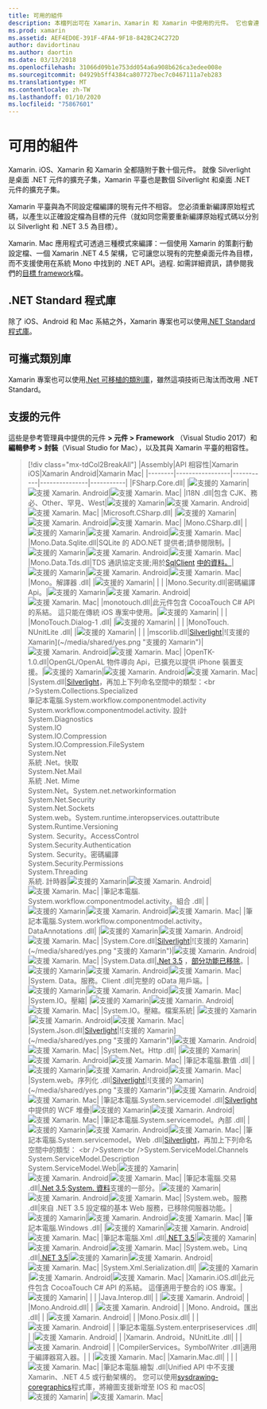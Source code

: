 ```yaml
---
title: 可用的組件
description: 本檔列出可在 Xamarin、Xamarin 和 Xamarin 中使用的元件。 它也會連結到 .NET Standard 程式庫和可移植類別庫的相關檔。
ms.prod: xamarin
ms.assetid: AEF4ED0E-391F-4FA4-9F18-842BC24C272D
author: davidortinau
ms.author: daortin
ms.date: 03/13/2018
ms.openlocfilehash: 31066d09b1e753dd054a6a908b626ca3edee008e
ms.sourcegitcommit: 04929b5ff4384ca807727bec7c0467111a7eb283
ms.translationtype: MT
ms.contentlocale: zh-TW
ms.lasthandoff: 01/10/2020
ms.locfileid: "75867601"
---
```

# <a name="available-assemblies"></a>可用的組件

Xamarin. iOS、Xamarin 和 Xamarin 全都隨附于數十個元件。 就像 Silverlight 是桌面 .NET 元件的擴充子集，Xamarin 平臺也是數個 Silverlight 和桌面 .NET 元件的擴充子集。

Xamarin 平臺與為不同設定檔編譯的現有元件不相容。 您必須重新編譯原始程式碼，以產生以正確設定檔為目標的元件（就如同您需要重新編譯原始程式碼以分別以 Silverlight 和 .NET 3.5 為目標）。

Xamarin. Mac 應用程式可透過三種模式來編譯：一個使用 Xamarin 的策劃行動設定檔、一個 Xamarin .NET 4.5 架構，它可讓您以現有的完整桌面元件為目標，而不支援使用在系統 Mono 中找到的 .NET API。過程. 如需詳細資訊，請參閱我們的[目標 framework](~/mac/platform/target-framework.md)檔。

## <a name="net-standard-libraries"></a>.NET Standard 程式庫

除了 iOS、Android 和 Mac 系結之外，Xamarin 專案也可以使用[.NET Standard 程式庫](~/cross-platform/app-fundamentals/net-standard.md)。

## <a name="portable-class-libraries"></a>可攜式類別庫

Xamarin 專案也可以使用[.Net 可移植的類別庫](~/cross-platform/app-fundamentals/pcl.md)，雖然這項技術已淘汰而改用 .NET Standard。

## <a name="supported-assemblies"></a>支援的元件

這些是參考管理員中提供的元件 **> 元件 > Framework** （Visual Studio 2017）和**編輯參考 > 封裝**（Visual Studio for Mac），以及其與 Xamarin 平臺的相容性。

> [!div class="mx-tdCol2BreakAll"]
> |Assembly|API 相容性|Xamarin iOS|Xamarin Android|Xamarin Mac|
> |--------|-----------------|-----------|---------------|-----------|
> |FSharp.Core.dll| |![支援的 Xamarin](~/media/shared/yes.png "支援的 Xamarin")|![支援 Xamarin. Android](~/media/shared/yes.png "支援 Xamarin. Android")|![支援 Xamarin. Mac](~/media/shared/yes.png "支援 Xamarin. Mac")|
> |l18N .dll|包含 CJK、務必、Other、罕見、West|![支援的 Xamarin](~/media/shared/yes.png "支援的 Xamarin")|![支援 Xamarin. Android](~/media/shared/yes.png "支援 Xamarin. Android")|![支援 Xamarin. Mac](~/media/shared/yes.png "支援 Xamarin. Mac")|
> |Microsoft.CSharp.dll| |![支援的 Xamarin](~/media/shared/yes.png "支援的 Xamarin")|![支援 Xamarin. Android](~/media/shared/yes.png "支援 Xamarin. Android")|![支援 Xamarin. Mac](~/media/shared/yes.png "支援 Xamarin. Mac")|
> |Mono.CSharp.dll| |![支援的 Xamarin](~/media/shared/yes.png "支援的 Xamarin")|![支援 Xamarin. Android](~/media/shared/yes.png "支援 Xamarin. Android")|![支援 Xamarin. Mac](~/media/shared/yes.png "支援 Xamarin. Mac")|
> |Mono.Data.Sqlite.dll|SQLite 的 ADO.NET 提供者;請參閱限制。|![支援的 Xamarin](~/media/shared/yes.png "支援的 Xamarin")|![支援 Xamarin. Android](~/media/shared/yes.png "支援 Xamarin. Android")|![支援 Xamarin. Mac](~/media/shared/yes.png "支援 Xamarin. Mac")|
> |Mono.Data.Tds.dll|TDS 通訊協定支援;用於[SqlClient](xref:System.Data.SqlClient) [中的資料。](xref:System.Data)|![支援的 Xamarin](~/media/shared/yes.png "支援的 Xamarin")|![支援 Xamarin. Android](~/media/shared/yes.png "支援 Xamarin. Android")|![支援 Xamarin. Mac](~/media/shared/yes.png "支援 Xamarin. Mac")|
> |Mono。&#8203;解譯器 .dll| |![支援的 Xamarin](~/media/shared/yes.png "支援的 Xamarin")| | |
> |Mono.Security.dll|密碼編譯 Api。|![支援的 Xamarin](~/media/shared/yes.png "支援的 Xamarin")|![支援 Xamarin. Android](~/media/shared/yes.png "支援 Xamarin. Android")|![支援 Xamarin. Mac](~/media/shared/yes.png "支援 Xamarin. Mac")|
> |monotouch.dll|此元件包含 CocoaTouch C# API 的系結。 這只能在傳統 iOS 專案中使用。|![支援的 Xamarin](~/media/shared/yes.png "支援的 Xamarin")| | |
> |MonoTouch.&#8203;Dialog-1 .dll| |![支援的 Xamarin](~/media/shared/yes.png "支援的 Xamarin")| | |
> |MonoTouch.&#8203;NUnitLite .dll| |![支援的 Xamarin](~/media/shared/yes.png "支援的 Xamarin")| | |
> |mscorlib.dll|[Silverlight](https://msdn.microsoft.com/library/cc838194(VS.95).aspx)|![支援的 Xamarin](~/media/shared/yes.png "支援的 Xamarin")|![支援 Xamarin. Android](~/media/shared/yes.png "支援 Xamarin. Android")|![支援 Xamarin. Mac](~/media/shared/yes.png "支援 Xamarin. Mac")|
> |OpenTK-1.0.dll|OpenGL/OpenAL 物件導向 Api，已擴充以提供 iPhone 裝置支援。|![支援的 Xamarin](~/media/shared/yes.png "支援的 Xamarin")|![支援 Xamarin. Android](~/media/shared/yes.png "支援 Xamarin. Android")|![支援 Xamarin. Mac](~/media/shared/yes.png "支援 Xamarin. Mac")|
> |System.dll|[Silverlight](https://msdn.microsoft.com/library/cc838194(VS.95).aspx)，再加上下列命名空間中的類型：<br />System.Collections.Specialized<br />筆記本電腦.&#8203;System.workflow.componentmodel.activity<br />System.workflow.componentmodel.activity. 設計<br />System.Diagnostics<br />System.IO<br />System.IO.Compression<br />System.IO.Compression.FileSystem<br />System.Net<br />系統 .Net。快取<br />System.Net.Mail<br />系統 .Net. Mime<br />System.Net。&#8203;System.net.networkinformation<br />System.Net.Security<br />System.Net.Sockets<br />System.web。&#8203;System.runtime.interopservices.outattribute<br />System.Runtime.Versioning<br />System. Security。&#8203;AccessControl<br />System.Security.Authentication<br />System. Security。&#8203;密碼編譯<br />System.Security.Permissions<br />System.Threading<br />系統. 計時器|![支援的 Xamarin](~/media/shared/yes.png "支援的 Xamarin")|![支援 Xamarin. Android](~/media/shared/yes.png "支援 Xamarin. Android")|![支援 Xamarin. Mac](~/media/shared/yes.png "支援 Xamarin. Mac")|
> |筆記本電腦.&#8203;System.workflow.componentmodel.activity。&#8203;組合 .dll| |![支援的 Xamarin](~/media/shared/yes.png "支援的 Xamarin")|![支援 Xamarin. Android](~/media/shared/yes.png "支援 Xamarin. Android")|![支援 Xamarin. Mac](~/media/shared/yes.png "支援 Xamarin. Mac")|
> |筆記本電腦.&#8203;System.workflow.componentmodel.activity。&#8203;DataAnnotations .dll| |![支援的 Xamarin](~/media/shared/yes.png "支援的 Xamarin")|![支援 Xamarin. Android](~/media/shared/yes.png "支援 Xamarin. Android")|![支援 Xamarin. Mac](~/media/shared/yes.png "支援 Xamarin. Mac")|
> |System.Core.dll|[Silverlight](https://msdn.microsoft.com/library/cc838194(VS.95).aspx)|![支援的 Xamarin](~/media/shared/yes.png "支援的 Xamarin")|![支援 Xamarin. Android](~/media/shared/yes.png "支援 Xamarin. Android")|![支援 Xamarin. Mac](~/media/shared/yes.png "支援 Xamarin. Mac")|
> |System.Data.dll|[.Net 3.5](https://msdn.microsoft.com/library/ms229335.aspx) ，[部分功能已移除](~/ios/data-cloud/system.data.md)。|![支援的 Xamarin](~/media/shared/yes.png "支援的 Xamarin")|![支援 Xamarin. Android](~/media/shared/yes.png "支援 Xamarin. Android")|![支援 Xamarin. Mac](~/media/shared/yes.png "支援 Xamarin. Mac")|
> |System. Data。&#8203;服務。&#8203;Client .dll|完整的 oData 用戶端。|![支援的 Xamarin](~/media/shared/yes.png "支援的 Xamarin")|![支援 Xamarin. Android](~/media/shared/yes.png "支援 Xamarin. Android")|![支援 Xamarin. Mac](~/media/shared/yes.png "支援 Xamarin. Mac")|
> |System.IO。&#8203;壓縮| |![支援的 Xamarin](~/media/shared/yes.png "支援的 Xamarin")|![支援 Xamarin. Android](~/media/shared/yes.png "支援 Xamarin. Android")|![支援 Xamarin. Mac](~/media/shared/yes.png "支援 Xamarin. Mac")|
> |System.IO。&#8203;壓縮。&#8203;檔案系統| |![支援的 Xamarin](~/media/shared/yes.png "支援的 Xamarin")|![支援 Xamarin. Android](~/media/shared/yes.png "支援 Xamarin. Android")|![支援 Xamarin. Mac](~/media/shared/yes.png "支援 Xamarin. Mac")|
> |System.Json.dll|[Silverlight](https://msdn.microsoft.com/library/cc838194(VS.95).aspx)|![支援的 Xamarin](~/media/shared/yes.png "支援的 Xamarin")|![支援 Xamarin. Android](~/media/shared/yes.png "支援 Xamarin. Android")|![支援 Xamarin. Mac](~/media/shared/yes.png "支援 Xamarin. Mac")|
> |System.Net。&#8203;Http .dll| |![支援的 Xamarin](~/media/shared/yes.png "支援的 Xamarin")|![支援 Xamarin. Android](~/media/shared/yes.png "支援 Xamarin. Android")|![支援 Xamarin. Mac](~/media/shared/yes.png "支援 Xamarin. Mac")|
> |筆記本電腦.&#8203;數值 .dll| |![支援的 Xamarin](~/media/shared/yes.png "支援的 Xamarin")|![支援 Xamarin. Android](~/media/shared/yes.png "支援 Xamarin. Android")|![支援 Xamarin. Mac](~/media/shared/yes.png "支援 Xamarin. Mac")|
> |System.web。&#8203;序列化 .dll|[Silverlight](https://msdn.microsoft.com/library/cc838194(VS.95).aspx)|![支援的 Xamarin](~/media/shared/yes.png "支援的 Xamarin")|![支援 Xamarin. Android](~/media/shared/yes.png "支援 Xamarin. Android")|![支援 Xamarin. Mac](~/media/shared/yes.png "支援 Xamarin. Mac")|
> |筆記本電腦.&#8203;System.servicemodel .dll|[Silverlight](https://msdn.microsoft.com/library/cc838194(VS.95).aspx)中提供的 WCF 堆疊|![支援的 Xamarin](~/media/shared/yes.png "支援的 Xamarin")|![支援 Xamarin. Android](~/media/shared/yes.png "支援 Xamarin. Android")|![支援 Xamarin. Mac](~/media/shared/yes.png "支援 Xamarin. Mac")|
> |筆記本電腦.&#8203;System.servicemodel。&#8203;內部 .dll| |![支援的 Xamarin](~/media/shared/yes.png "支援的 Xamarin")|![支援 Xamarin. Android](~/media/shared/yes.png "支援 Xamarin. Android")|![支援 Xamarin. Mac](~/media/shared/yes.png "支援 Xamarin. Mac")|
> |筆記本電腦.&#8203;System.servicemodel。&#8203;Web .dll|[Silverlight](https://msdn.microsoft.com/library/cc838194(VS.95).aspx)，再加上下列命名空間中的類型： <br />System<br />System.ServiceModel.Channels<br />System.ServiceModel.Description<br />System.ServiceModel.Web|![支援的 Xamarin](~/media/shared/yes.png "支援的 Xamarin")|![支援 Xamarin. Android](~/media/shared/yes.png "支援 Xamarin. Android")|![支援 Xamarin. Mac](~/media/shared/yes.png "支援 Xamarin. Mac")|
> |筆記本電腦.&#8203;交易 .dll|[.Net 3.5](https://msdn.microsoft.com/library/ms229335.aspx);[System. 資料](~/ios/data-cloud/system.data.md)支援的一部分。|![支援的 Xamarin](~/media/shared/yes.png "支援的 Xamarin")|![支援 Xamarin. Android](~/media/shared/yes.png "支援 Xamarin. Android")|![支援 Xamarin. Mac](~/media/shared/yes.png "支援 Xamarin. Mac")|
> |System.web。&#8203;服務 .dll|來自 .NET 3.5 設定檔的基本 Web 服務，已移除伺服器功能。|![支援的 Xamarin](~/media/shared/yes.png "支援的 Xamarin")|![支援 Xamarin. Android](~/media/shared/yes.png "支援 Xamarin. Android")|![支援 Xamarin. Mac](~/media/shared/yes.png "支援 Xamarin. Mac")|
> |筆記本電腦.&#8203;Windows .dll| |![支援的 Xamarin](~/media/shared/yes.png "支援的 Xamarin")|![支援 Xamarin. Android](~/media/shared/yes.png "支援 Xamarin. Android")|![支援 Xamarin. Mac](~/media/shared/yes.png "支援 Xamarin. Mac")|
> |筆記本電腦.&#8203;Xml .dll|[.NET 3.5](https://msdn.microsoft.com/library/ms229335.aspx)|![支援的 Xamarin](~/media/shared/yes.png "支援的 Xamarin")|![支援 Xamarin. Android](~/media/shared/yes.png "支援 Xamarin. Android")|![支援 Xamarin. Mac](~/media/shared/yes.png "支援 Xamarin. Mac")|
> |System.web。&#8203;Linq .dll|[.NET 3.5](https://msdn.microsoft.com/library/ms229335.aspx)|![支援的 Xamarin](~/media/shared/yes.png "支援的 Xamarin")|![支援 Xamarin. Android](~/media/shared/yes.png "支援 Xamarin. Android")|![支援 Xamarin. Mac](~/media/shared/yes.png "支援 Xamarin. Mac")|
> |System.Xml.Serialization.dll| |![支援的 Xamarin](~/media/shared/yes.png "支援的 Xamarin")|![支援 Xamarin. Android](~/media/shared/yes.png "支援 Xamarin. Android")|![支援 Xamarin. Mac](~/media/shared/yes.png "支援 Xamarin. Mac")|
> |Xamarin.iOS.dll|此元件包含 CocoaTouch C# API 的系結。 這僅適用于整合的 iOS 專案。|![支援的 Xamarin](~/media/shared/yes.png "支援的 Xamarin")| | |
> |Java.Interop.dll| | |![支援 Xamarin. Android](~/media/shared/yes.png "支援 Xamarin. Android")| |
> |Mono.Android.dll| | |![支援 Xamarin. Android](~/media/shared/yes.png "支援 Xamarin. Android")| |
> |Mono. Android。&#8203;匯出 .dll| | |![支援 Xamarin. Android](~/media/shared/yes.png "支援 Xamarin. Android")| |
> |Mono.Posix.dll| | |![支援 Xamarin. Android](~/media/shared/yes.png "支援 Xamarin. Android")| |
> |筆記本電腦.&#8203;System.enterpriseservices .dll| | |![支援 Xamarin. Android](~/media/shared/yes.png "支援 Xamarin. Android")| |
> |Xamarin. Android。&#8203;NUnitLite .dll| | |![支援 Xamarin. Android](~/media/shared/yes.png "支援 Xamarin. Android")| |
> |CompilerServices。&#8203;SymbolWriter .dll|適用于編譯器寫入器。| | |![支援 Xamarin. Mac](~/media/shared/yes.png "支援 Xamarin. Mac")|
> |Xamarin.Mac.dll| | | |![支援 Xamarin. Mac](~/media/shared/yes.png "支援 Xamarin. Mac")|
> |筆記本電腦.&#8203;繪製 .dll|Unified API 中不支援 Xamarin、.NET 4.5 或行動架構的。 您可以使用[sysdrawing-coregraphics](https://github.com/mono/sysdrawing-coregraphics)程式庫，將繪圖支援新增至 IOS 和 macOS|![支援的 Xamarin](~/media/shared/yes.png "支援的 Xamarin")| |![支援 Xamarin. Mac](~/media/shared/yes.png "支援 Xamarin. Mac")|